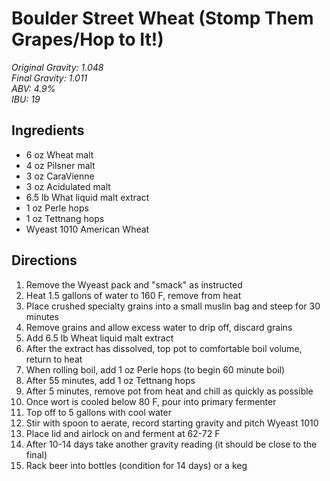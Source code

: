 # Boulder Street Wheat (Stomp Them Grapes/Hop to It!)

_Original Gravity: 1.048_  
_Final Gravity: 1.011_  
_ABV: 4.9%_  
_IBU: 19_  

## Ingredients

- 6 oz Wheat malt
- 4 oz Pilsner malt
- 3 oz CaraVienne
- 3 oz Acidulated malt
- 6.5 lb What liquid malt extract
- 1 oz Perle hops
- 1 oz Tettnang hops
- Wyeast 1010 American Wheat

## Directions

1. Remove the Wyeast pack and "smack" as instructed
2. Heat 1.5 gallons of water to 160 F, remove from heat
3. Place crushed specialty grains into a small muslin bag and steep for 30 minutes
4. Remove grains and allow excess water to drip off, discard grains
5. Add 6.5 lb Wheat liquid malt extract
6. After the extract has dissolved, top pot to comfortable boil volume, return to heat
7. When rolling boil, add 1 oz Perle hops (to begin 60 minute boil)
8. After 55 minutes, add 1 oz Tettnang hops
9. After 5 minutes, remove pot from heat and chill as quickly as possible
10. Once wort is cooled below 80 F, pour into primary fermenter
11. Top off to 5 gallons with cool water
12. Stir with spoon to aerate, record starting gravity and pitch Wyeast 1010
13. Place lid and airlock on and ferment at 62-72 F
14. After 10-14 days take another gravity reading (it should be close to the final)
15. Rack beer into bottles (condition for 14 days) or a keg

